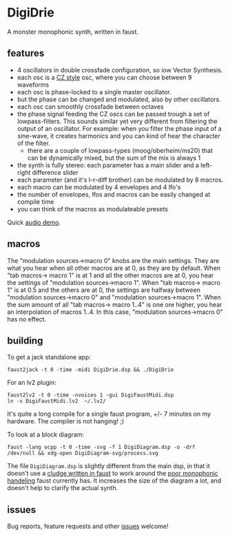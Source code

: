 # DigiDrie

A monster monophonic synth, written in faust.

## features

- 4 oscillators in double crossfade configuration, so iow Vector Synthesis.
- each osc is a [CZ style](https://forum.pdpatchrepo.info/topic/5992/casio-cz-oscillators) osc, where you can choose between 9 waveforms
- each osc is phase-locked to a single master oscillator.
- but the phase can be changed and modulated, also by other oscillators.
- each osc can smoothly crossfade between octaves
- the phase signal feeding the CZ oscs can be passed trough a set of lowpass-filters.
  This sounds similar yet very different from filtering the output of an oscillator. For example: when you filter the phase input of a sine-wave, it creates harmonics and you can kind of hear the character of the filter. 
  - there are a couple of lowpass-types (moog/oberheim/ms20) that can be dynamically mixed, but the sum of the mix is always 1
- the synth is fully stereo: each parameter has a main slider and a left-right difference slider
- each parameter (and it's l-r-diff brother) can be modulated by 8 macros.
- each macro can be modulated by 4 envelopes and 4 lfo's
- the number of envelopes, lfos and macros can be easily changed at compile time
- you can think of the macros as modulateable presets


Quick [audio demo](https://magnetophon.nl/sounds/magnetophon/digiDrie.mp3).


## macros

The "modulation sources->macro 0" knobs are the main settings.
They are what you hear when all other macros  are at 0, as they are by default.
When "tab macros-> macro 1" is at 1 and all the other macros are at 0, you hear the settings of "modulation sources->macro 1".
When "tab macros-> macro 1" is at 0.5 and the others are at 0, the settings are halfway between "modulation sources->macro 0" and "modulation sources->macro 1".
When the sum amount of all "tab macros-> macro 1..4" is one ore higher, you hear an interpolation of macros 1..4.
In this case, "modulation sources->macro 0" has no effect.

## building

To get a jack standalone app:

``` shell
faust2jack -t 0 -time -midi DigiDrie.dsp && ./DigiDrie

```

For an lv2 plugin:

``` shell
faust2lv2 -t 0 -time -nvoices 1 -gui DigiFaustMidi.dsp
ln -s DigiFaustMidi.lv2  ~/.lv2/
```

It's quite a long compile for a single faust program, +/- 7 minutes on my hardware.
The compiler is not hanging!  ;)

To look at a block diagram:

``` shell
faust -lang ocpp -t 0 -time -svg -f 1 DigiDiagram.dsp -o -drf  /dev/null && xdg-open DigiDiagram-svg/process.svg
```

The file ``DigiDiagram.dsp`` is slightly different from the main dsp, in that it doesn't use a [cludge written in faust](https://github.com/magnetophon/DigiDrie/blob/master/lib/lastNote.lib) to work around the [poor monophonic handeling](https://github.com/grame-cncm/faust/issues/252) faust currently has.
It increases the size of the diagram a lot, and doesn't help to clarify the actual synth.


## issues

Bug reports, feature requests and other [issues](https://github.com/magnetophon/DigiDrie/issues) welcome!
